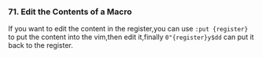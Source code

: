 ### 71. Edit the Contents of a Macro

If you want to edit the content in the register,you can use `:put {register}` to put the content into the vim,then edit it,finally `0"{register}y$dd` can put it back to the register. 
